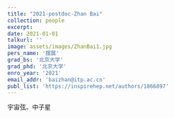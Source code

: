 ```yaml
---
title: "2021-postdoc-Zhan Bai"
collection: people
excerpt: 
date: 2021-01-01
talkurl: ''
image: assets/images/ZhanBai1.jpg
pers_name: '摆展'
grad_bs: '北京大学'
grad_phd: '北京大学'
enro_year: '2021' 
email_addr: 'baizhan@itp.ac.cn'
publ_list: 'https://inspirehep.net/authors/1866897'
---
```



 宇宙弦、中子星



